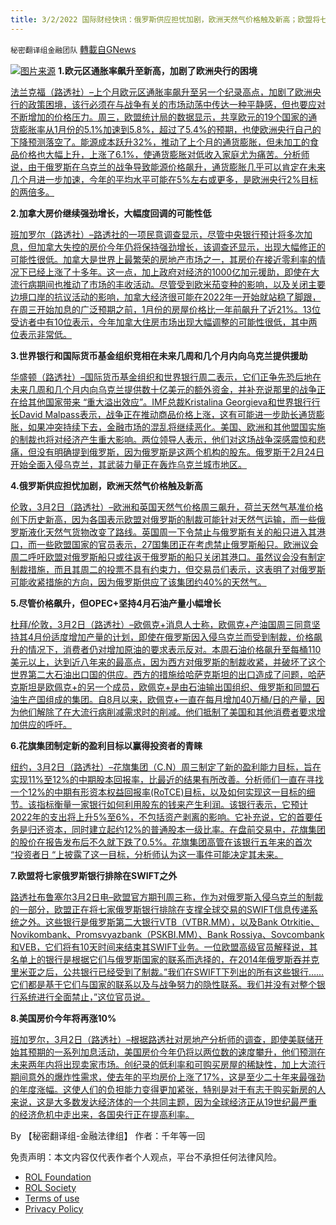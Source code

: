 ```yaml
---
title: 3/2/2022 国际财经快讯：俄罗斯供应担忧加剧，欧洲天然气价格触及新高；欧盟将七家俄罗斯银行排除在SWIFT之外
---
```

`秘密翻译组金融团队` [轉載自GNews](https://gnews.org/zh-hans/2094888/)

![](https://assets.gnews.org/wp-content/uploads/2022/03/20220302-2-1.jpg)[图片来源](https://www.reuters.com/resizer/X9-57S8ENqCQtrurc3OqPipIxA4=/960x0/filters:quality%2880%29/cloudfront-us-east-2.images.arcpublishing.com/reuters/ZXTQI5IOGRKP3DTH6GT7J2X344.jpg)
**1.欧元区通胀率飙升至新高，加剧了欧洲央行的困境**

[法兰克福（路透社）–上个月欧元区通胀率飙升至另一个纪录高点，加剧了欧洲央行的政策困境，该行必须在与战争有关的市场动荡中传达一种平静感，但也要应对不断增加的价格压力。周三，欧盟统计局的数据显示，共享欧元的19个国家的通货膨胀率从1月份的5.1%加速到5.8%，超过了5.4%的预期，也使欧洲央行自己的下降预测落空了。能源成本跃升32%，推动了上个月的通货膨胀，但未加工的食品价格也大幅上升，上涨了6.1%，使通货膨胀对低收入家庭尤为痛苦。分析师说，由于俄罗斯在乌克兰的战争导致能源价格飙升，通货膨胀几乎可以肯定在未来几个月进一步加速，今年的平均水平可能在5%左右或更多，是欧洲央行2%目标的两倍多。](https://www.oann.com/euro-zone-inflation-soars-to-new-high-intensifying-ecb-dilemma/)

**2.加拿大房价继续强劲增长，大幅度回调的可能性低**

[班加罗尔（路透社）–路透社的一项民意调查显示，尽管中央银行预计将多次加息，但加拿大失控的房价今年仍将保持强劲增长，该调查还显示，出现大幅修正的可能性很低。加拿大是世界上最繁荣的房地产市场之一，其房价在接近零利率的情况下已经上涨了十多年。这一点，加上政府对经济的1000亿加元援助，即使在大流行病期间也推动了市场的丰收活动。尽管受到欧米茄变种的影响，以及关闭主要边境口岸的抗议活动的影响，加拿大经济很可能在2022年一开始就站稳了脚跟，在周三开始加息的广泛预期之前，1月份的房屋价格比一年前飙升了近21%。13位受访者中有10位表示，今年加拿大住房市场出现大幅调整的可能性很低，其中两位表示非常低。](https://www.oann.com/canada-home-prices-to-defy-gravity-this-year-correction-unlikely-reuters-poll/)

**3.世界银行和国际货币基金组织竞相在未来几周和几个月内向乌克兰提供援助**

[华盛顿（路透社）–国际货币基金组织和世界银行周二表示，它们正争先恐后地在未来几周和几个月内向乌克兰提供数十亿美元的额外资金，并补充说那里的战争正在给其他国家带来 “重大溢出效应”。IMF总裁Kristalina Georgieva和世界银行行长David Malpass表示，战争正在推动商品价格上涨，这有可能进一步助长通货膨胀，如果冲突持续下去，金融市场的混乱将继续恶化。美国、欧洲和其他盟国实施的制裁也将对经济产生重大影响。两位领导人表示，他们对这场战争深感震惊和悲痛，但没有明确提到俄罗斯，因为俄罗斯是这两个机构的股东。俄罗斯于2月24日开始全面入侵乌克兰，其武装力量正在轰炸乌克兰城市地区。](https://www.oann.com/world-bank-imf-racing-to-get-aid-to-ukraine-warn-of-treacherous-period/)

**4.俄罗斯供应担忧加剧，欧洲天然气价格触及新高**

[伦敦，3月2日（路透社）–欧洲和英国天然气价格周三飙升，荷兰天然气基准价格创下历史新高，因为各国表示欧盟对俄罗斯的制裁可能针对天然气运输，而一些俄罗斯液化天然气货物改变了路线。英国周一下令禁止与俄罗斯有关的船只进入其港口，而一些欧盟国家的官员表示，27国集团正在考虑禁止俄罗斯船只。欧洲议会周二呼吁欧盟对俄罗斯船只或往返于俄罗斯的船只关闭其港口。虽然议会没有制定制裁措施，而且其周二的投票不具有约束力，但交易员们表示，这表明了对俄罗斯可能收紧措施的方向，因为俄罗斯供应了该集团约40%的天然气。](https://www.reuters.com/business/energy/european-gas-prices-touch-new-highs-russia-supply-fears-grow-2022-03-02/)

**5.尽管价格飙升，但OPEC+坚持4月石油产量小幅增长**

[杜拜/伦敦，3月2日（路透社）–欧佩克+消息人士称，欧佩克+产油国周三同意坚持其4月份适度增加产量的计划，即使在俄罗斯因入侵乌克兰而受到制裁，价格飙升的情况下，消费者仍对增加原油的要求表示反对。本周石油价格飙升至每桶110美元以上，达到近八年来的最高点，因为西方对俄罗斯的制裁收紧，并破坏了这个世界第二大石油出口国的供应。西方的措施给哈萨克斯坦的出口造成了问题，哈萨克斯坦是欧佩克+的另一个成员，欧佩克+是由石油输出国组织、俄罗斯和同盟石油生产国组成的集团。自8月以来，欧佩克+一直在每月增加40万桶/日的产量，因为他们解除了在大流行病削减需求时的削减。他们抵制了美国和其他消费者要求增加供应的呼吁。](https://www.reuters.com/business/energy/opec-seen-sticking-modest-output-rises-despite-oil-rally-2022-03-02/)

**6.花旗集团制定新的盈利目标以赢得投资者的青睐**

[纽约，3月2日（路透社）–花旗集团（C.N）周三制定了新的盈利能力目标，旨在实现11%至12%的中期股本回报率，比最近的结果有所改善。分析师们一直在寻找一个12%的中期有形资本权益回报率(RoTCE)目标，以及如何实现这一目标的细节。该指标衡量一家银行如何利用股东的钱来产生利润。该银行表示，它预计2022年的支出将上升5%至6%，不包括资产剥离的影响。它补充说，它的首要任务是归还资本，同时建立起约12%的普通股本一级比率。在盘前交易中，花旗集团的股价在报告发布后不久就下跌了0.5%。花旗集团高管在该银行五年来的首次 “投资者日 “上披露了这一目标，分析师认为这一事件可能决定其未来。](https://www.reuters.com/markets/europe/citigroup-sets-new-targets-bid-win-over-investors-2022-03-02/)

**7.欧盟将七家俄罗斯银行排除在SWIFT之外**

[路透社布鲁塞尔3月2日电–欧盟官方期刊周三称，作为对俄罗斯入侵乌克兰的制裁的一部分，欧盟正在将七家俄罗斯银行排除在支撑全球交易的SWIFT信息传递系统之外。这些银行是俄罗斯第二大银行VTB（VTBR.MM），以及Bank Otrkitie、Novikombank、Promsvyazbank（PSKBI.MM）、Bank Rossiya、Sovcombank和VEB，它们将有10天时间来结束其SWIFT业务。一位欧盟高级官员解释说，其名单上的银行是根据它们与俄罗斯国家的联系而选择的，在2014年俄罗斯吞并克里米亚之后，公共银行已经受到了制裁。”我们在SWIFT下列出的所有这些银行……它们都是基于它们与国家的联系以及与战争努力的隐性联系。我们并没有对整个银行系统进行全面禁止，”这位官员说。](https://www.reuters.com/business/finance/eu-excludes-seven-russian-banks-swift-official-journal-2022-03-02/)

**8.美国房价今年将再涨10%**

[班加罗尔，3月2日（路透社）–根据路透社对房地产分析师的调查，即使美联储开始其预期的一系列加息活动，美国房价今年仍将以两位数的速度攀升，他们预测在未来两年内将出现卖家市场。创纪录的低利率和可购买房屋的稀缺性，加上大流行期间意外的爆炸性需求，使去年的平均房价上涨了17%，这是至少二十年来最强劲的年度涨幅。这使人们的负担能力变得更加紧张，特别是对于有志于购买新房的人来说，这是大多数发达经济体的一个共同主题，因为全球经济正从19世纪最严重的经济危机中走出来，各国央行正在提高利率。](https://www.reuters.com/business/us-house-prices-rise-another-10-this-year-2022-03-02/)

By 【秘密翻译组-金融法律组】
作者：千年等一回

 

免责声明：本文内容仅代表作者个人观点，平台不承担任何法律风险。

- [ROL Foundation](https://rolfoundation.org/)
- [ROL Society](https://rolsociety.org/)
- [Terms of use](https://gnews.org/terms-of-use-3/)
- [Privacy Policy](https://gnews.org/privacy-policy/)
